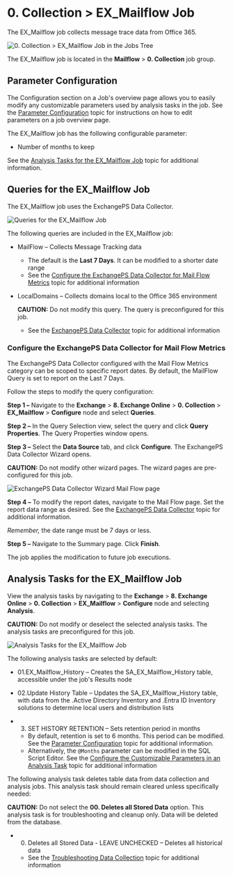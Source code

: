 # 0. Collection > EX_Mailflow Job

The EX_Mailflow job collects message trace data from Office 365.

![0. Collection > EX_Mailflow Job in the Jobs Tree](/img/product_docs/accessanalyzer/11.6/accessanalyzer/solutions/exchange/databases/collection/collectionjobstree.webp)

The EX_Mailflow job is located in the **Mailflow** > **0. Collection** job group.

## Parameter Configuration

The Configuration section on a Job's overview page allows you to easily modify any customizable
parameters used by analysis tasks in the job. See the
[Parameter Configuration](/docs/accessanalyzer/11.6/admin/jobs/job/overview.md#parameter-configuration)
topic for instructions on how to edit parameters on a job overview page.

The EX_Mailflow job has the following configurable parameter:

- Number of months to keep

See the [Analysis Tasks for the EX_Mailflow Job](#analysis-tasks-for-the-ex_mailflow-job) topic for
additional information.

## Queries for the EX_Mailflow Job

The EX_Mailflow job uses the ExchangePS Data Collector.

![Queries for the EX_Mailflow Job](/img/product_docs/accessanalyzer/11.6/accessanalyzer/solutions/exchange/online/mailflow/mailflowqueries.webp)

The following queries are included in the EX_Mailflow job:

- MailFlow – Collects Message Tracking data

    - The default is the **Last 7 Days**. It can be modified to a shorter date range
    - See the
      [Configure the ExchangePS Data Collector for Mail Flow Metrics](#configure-the-exchangeps-data-collector-for-mail-flow-metrics)
      topic for additional information

- LocalDomains – Collects domains local to the Office 365 environment

    **CAUTION:** Do not modify this query. The query is preconfigured for this job.

    - See the
      [ExchangePS Data Collector](/docs/accessanalyzer/11.6/admin/datacollector/exchangeps/overview.md)
      topic for additional information

### Configure the ExchangePS Data Collector for Mail Flow Metrics

The ExchangePS Data Collector configured with the Mail Flow Metrics category can be scoped to
specific report dates. By default, the MailFlow Query is set to report on the Last 7 Days.

Follow the steps to modify the query configuration:

**Step 1 –** Navigate to the **Exchange** > **8. Exchange Online** > **0. Collection** >
**EX_Mailflow** > **Configure** node and select **Queries**.

**Step 2 –** In the Query Selection view, select the query and click **Query Properties**. The Query
Properties window opens.

**Step 3 –** Select the **Data Source** tab, and click **Configure**. The ExchangePS Data Collector
Wizard opens.

**CAUTION:** Do not modify other wizard pages. The wizard pages are pre-configured for this job.

![ExchangePS Data Collector Wizard Mail Flow page](/img/product_docs/accessanalyzer/11.6/accessanalyzer/solutions/exchange/online/mailflow/mailflowmetricsdcwizard.webp)

**Step 4 –** To modify the report dates, navigate to the Mail Flow page. Set the report data range
as desired. See the
[ExchangePS Data Collector](/docs/accessanalyzer/11.6/admin/datacollector/exchangeps/overview.md)
topic for additional information.

_Remember,_ the date range must be 7 days or less.

**Step 5 –** Navigate to the Summary page. Click **Finish**.

The job applies the modification to future job executions.

## Analysis Tasks for the EX_Mailflow Job

View the analysis tasks by navigating to the **Exchange** > **8. Exchange Online** > **0.
Collection** > **EX_Mailflow** > **Configure** node and selecting **Analysis**.

**CAUTION:** Do not modify or deselect the selected analysis tasks. The analysis tasks are
preconfigured for this job.

![Analysis Tasks for the EX_Mailflow Job](/img/product_docs/accessanalyzer/11.6/accessanalyzer/solutions/exchange/online/mailflow/mailflowanalysis.webp)

The following analysis tasks are selected by default:

- 01.EX_Mailflow_History – Creates the SA_EX_Mailflow_History table, accessible under the job's
  Results node
- 02.Update History Table – Updates the SA_EX_Mailflow_History table, with data from the .Active
  Directory Inventory and .Entra ID Inventory solutions to determine local users and distribution
  lists
-   3. SET HISTORY RETENTION – Sets retention period in months

    - By default, retention is set to 6 months. This period can be modified. See the
      [Parameter Configuration](#parameter-configuration) topic for additional information.
    - Alternatively, the `@Months` parameter can be modified in the SQL Script Editor. See the
      [Configure the Customizable Parameters in an Analysis Task](/docs/accessanalyzer/11.6/admin/jobs/job/configure/analysiscustomizableparameters.md)
      topic for additional information

The following analysis task deletes table data from data collection and analysis jobs. This analysis
task should remain cleared unless specifically needed:

**CAUTION:** Do not select the **00. Deletes all Stored Data** option. This analysis task is for
troubleshooting and cleanup only. Data will be deleted from the database.

-   0. Deletes all Stored Data - LEAVE UNCHECKED – Deletes all historical data

    - See the
      [Troubleshooting Data Collection](/docs/accessanalyzer/11.6/solutions/exchange/hubmetrics/collection/ex_metricscollection.md#troubleshooting-data-collection)
      topic for additional information
